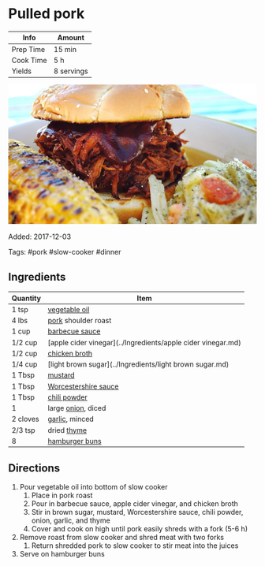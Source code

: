 # Pulled pork

| Info      | Amount     |
| --------- | ---------- |
| Prep Time | 15 min     |
| Cook Time | 5 h        |
| Yields    | 8 servings |

![Pulled pork](../assets/pulled-pork.jpg)

Added: 2017-12-03

Tags: #pork #slow-cooker #dinner

## Ingredients

| Quantity | Item                                                           |
| -------- | -------------------------------------------------------------- |
| 1 tsp    | [vegetable oil](../Ingredients/vegetable%20oil.md)             |
| 4 lbs    | [pork](../Ingredients/pork.md) shoulder roast                  |
| 1 cup    | [barbecue sauce](../Ingredients/barbecue-sauce.md)             |
| 1/2 cup  | [apple cider vinegar](../Ingredients/apple cider vinegar.md)   |
| 1/2 cup  | [chicken broth](../Ingredients/chicken%20broth.md)             |
| 1/4 cup  | [light brown sugar](../Ingredients/light brown sugar.md)       |
| 1 Tbsp   | [mustard](../Ingredients/mustard.md)                           |
| 1 Tbsp   | [Worcestershire sauce](../Ingredients/Worcestershire-sauce.md) |
| 1 Tbsp   | [chili powder](../Ingredients/chili%20powder.md)               |
| 1        | large [onion](../Ingredients/onion.md), diced                  |
| 2 cloves | [garlic](../Ingredients/garlic.md), minced                     |
| 2/3 tsp  | dried [thyme](../Ingredients/thyme.md)                         |
| 8        | [hamburger buns](../Ingredients/hamburger-buns.md)             |

## Directions

1. Pour vegetable oil into bottom of slow cooker
   1. Place in pork roast
   2. Pour in barbecue sauce, apple cider vinegar, and chicken broth
   3. Stir in brown sugar, mustard, Worcestershire sauce, chili powder, onion, garlic, and thyme
   4. Cover and cook on high until pork easily shreds with a fork (5-6 h)
2. Remove roast from slow cooker and shred meat with two forks
   1. Return shredded pork to slow cooker to stir meat into the juices
3. Serve on hamburger buns

